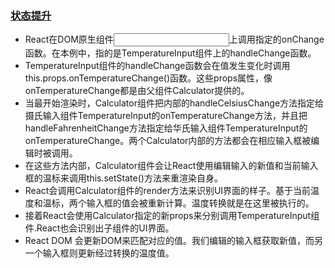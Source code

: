 ### [状态提升](https://doc.react-china.org/docs/lifting-state-up.html)


* React在DOM原生组件<input>上调用指定的onChange函数。在本例中，指的是TemperatureInput组件上的handleChange函数。
* TemperatureInput组件的handleChange函数会在值发生变化时调用this.props.onTemperatureChange()函数。这些props属性，像onTemperatureChange都是由父组件Calculator提供的。
* 当最开始渲染时，Calculator组件把内部的handleCelsiusChange方法指定给摄氏输入组件TemperatureInput的onTemperatureChange方法，并且把handleFahrenheitChange方法指定给华氏输入组件TemperatureInput的onTemperatureChange。两个Calculator内部的方法都会在相应输入框被编辑时被调用。
* 在这些方法内部，Calculator组件会让React使用编辑输入的新值和当前输入框的温标来调用this.setState()方法来重渲染自身。
* React会调用Calculator组件的render方法来识别UI界面的样子。基于当前温度和温标，两个输入框的值会被重新计算。温度转换就是在这里被执行的。
* 接着React会使用Calculator指定的新props来分别调用TemperatureInput组件.React也会识别出子组件的UI界面。
* React DOM 会更新DOM来匹配对应的值。我们编辑的输入框获取新值，而另一个输入框则更新经过转换的温度值。





